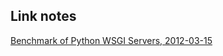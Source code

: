 ## Link notes

[Benchmark of Python WSGI Servers, 2012-03-15](http://nichol.as/benchmark-of-python-web-servers)
